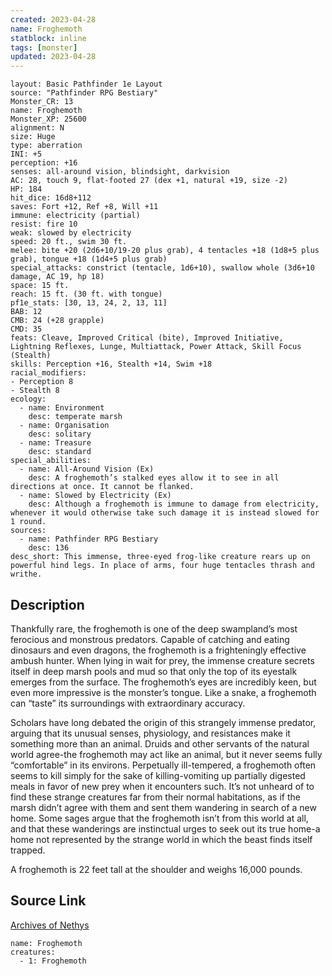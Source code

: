 ```yaml
---
created: 2023-04-28
name: Froghemoth
statblock: inline
tags: [monster]
updated: 2023-04-28
---
```

```statblock
layout: Basic Pathfinder 1e Layout
source: "Pathfinder RPG Bestiary"
Monster_CR: 13
name: Froghemoth
Monster_XP: 25600
alignment: N
size: Huge
type: aberration
INI: +5
perception: +16
senses: all-around vision, blindsight, darkvision
AC: 28, touch 9, flat-footed 27 (dex +1, natural +19, size -2)
HP: 184
hit_dice: 16d8+112
saves: Fort +12, Ref +8, Will +11
immune: electricity (partial)
resist: fire 10
weak: slowed by electricity
speed: 20 ft., swim 30 ft.
melee: bite +20 (2d6+10/19-20 plus grab), 4 tentacles +18 (1d8+5 plus grab), tongue +18 (1d4+5 plus grab)
special_attacks: constrict (tentacle, 1d6+10), swallow whole (3d6+10 damage, AC 19, hp 18)
space: 15 ft.
reach: 15 ft. (30 ft. with tongue)
pf1e_stats: [30, 13, 24, 2, 13, 11]
BAB: 12
CMB: 24 (+28 grapple)
CMD: 35
feats: Cleave, Improved Critical (bite), Improved Initiative, Lightning Reflexes, Lunge, Multiattack, Power Attack, Skill Focus (Stealth)
skills: Perception +16, Stealth +14, Swim +18
racial_modifiers:
- Perception 8
- Stealth 8
ecology:
  - name: Environment
    desc: temperate marsh
  - name: Organisation
    desc: solitary
  - name: Treasure
    desc: standard
special_abilities:
  - name: All-Around Vision (Ex)
    desc: A froghemoth’s stalked eyes allow it to see in all directions at once. It cannot be flanked.
  - name: Slowed by Electricity (Ex)
    desc: Although a froghemoth is immune to damage from electricity, whenever it would otherwise take such damage it is instead slowed for 1 round.
sources:
  - name: Pathfinder RPG Bestiary
    desc: 136
desc_short: This immense, three-eyed frog-like creature rears up on powerful hind legs. In place of arms, four huge tentacles thrash and writhe.
```
## Description
Thankfully rare, the froghemoth is one of the deep swampland’s most ferocious and monstrous predators. Capable of catching and eating dinosaurs and even dragons, the froghemoth is a frighteningly effective ambush hunter. When lying in wait for prey, the immense creature secrets itself in deep marsh pools and mud so that only the top of its eyestalk emerges from the surface. The froghemoth’s eyes are incredibly keen, but even more impressive is the monster’s tongue. Like a snake, a froghemoth can “taste” its surroundings with extraordinary accuracy.

Scholars have long debated the origin of this strangely immense predator, arguing that its unusual senses, physiology, and resistances make it something more than an animal. Druids and other servants of the natural world agree-the froghemoth may act like an animal, but it never seems fully “comfortable” in its environs. Perpetually ill-tempered, a froghemoth often seems to kill simply for the sake of killing-vomiting up partially digested meals in favor of new prey when it encounters such. It’s not unheard of to find these strange creatures far from their normal habitations, as if the marsh didn’t agree with them and sent them wandering in search of a new home. Some sages argue that the froghemoth isn’t from this world at all, and that these wanderings are instinctual urges to seek out its true home-a home not represented by the strange world in which the beast finds itself trapped.

A froghemoth is 22 feet tall at the shoulder and weighs 16,000 pounds.
## Source Link
[Archives of Nethys](https://aonprd.com/MonsterDisplay.aspx?ItemName=Froghemoth)
```encounter-table
name: Froghemoth
creatures:
  - 1: Froghemoth
```

